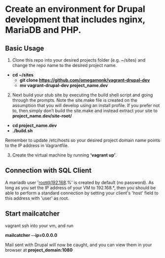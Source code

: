# Create an environment for Drupal development that includes nginx, MariaDB and PHP.

## Basic Usage

1. Clone this repo into your desired projects folder (e.g. ~/sites) and change
   the repo name to the desired project name.
  * **cd ~/sites**
	* **git clone https://github.com/omegamonk/vagrant-drupal-dev**
	* **mv vagrant-drupal-dev project_name.dev**

2. Next build your stub site by executing the build shell script and going
  through the prompts. Note the site.make file is created on the assumption that
  you will develop using an install profile. If you prefer not to, then simply
  don’t build the site.make and instead extract your site to **project_name.dev/site-root/**
  * **cd project_name.dev**
  * **./build.sh**

Remember to update /etc/hosts so your desired project domain name points to the
IP address in Vagrantfile.

3. Create the virtual machine by running **‘vagrant up’**.

## Connection with SQL Client
A mariadb user 'root@192.168.%' is created by default (no password). As long as
you set the IP address of your VM to 192.168.*, then you should be able to
perform a standard connection by setting your client's 'host' field to this
address with 'user' as root.

## Start mailcatcher

vagrant ssh into your vm, and run

  **mailcatcher --ip=0.0.0.0**

 Mail sent with Drupal will now be caught, and you can view them in your browser
 at **project_domain:1080**